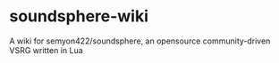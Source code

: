# soundsphere-wiki
A wiki for semyon422/soundsphere, an opensource community-driven VSRG written in Lua
